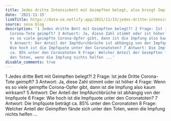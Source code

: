 ```yaml
---
title: Jedes dritte Intensivbett mit Geimpften belegt, also bringt Impfen nix? Falsch.
date: '2021-11-15'
linkTitle: https://data-se.netlify.app/2021/11/15/jedes-dritte-intensivbett-mit-geimpften-belegt-also-bringt-impfen-nix-falsch/
source: sesa blog
description: '1 Jedes dritte Bett mit Geimpften belegt?! 2 Frage: Ist jede Dritte
  Corona-Tote geimpft? 3 Antwort: Ja, diese Zahl stimmt oder ist höher 4 Frage: Wenn
  es so viele geimpfte Corona-Opfer gibt, dann ist die Impfung also kaum wirksam?
  5 Antwort: Der Anteil der Impfdurchbrüche ist abhängig von der Impfquote 6 Frage:
  Wie hoch ist die Impfquote unter den Coronatoten? 7 Antwort: Die Impfquote beträgt
  ca. 85% unter den Coronatoten 8 Frage: Welcher Anteil der Geimpften fände sich unter
  den Toten, wenn die Impfung nichts helfen ...'
disable_comments: true
---
```

1 Jedes dritte Bett mit Geimpften belegt?! 2 Frage: Ist jede Dritte Corona-Tote geimpft? 3 Antwort: Ja, diese Zahl stimmt oder ist höher 4 Frage: Wenn es so viele geimpfte Corona-Opfer gibt, dann ist die Impfung also kaum wirksam? 5 Antwort: Der Anteil der Impfdurchbrüche ist abhängig von der Impfquote 6 Frage: Wie hoch ist die Impfquote unter den Coronatoten? 7 Antwort: Die Impfquote beträgt ca. 85% unter den Coronatoten 8 Frage: Welcher Anteil der Geimpften fände sich unter den Toten, wenn die Impfung nichts helfen ...